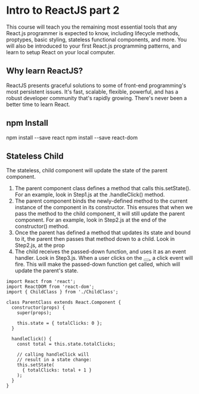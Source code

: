 Intro to ReactJS part 2
=======================

This course will teach you the remaining most essential tools that any React.js programmer is expected to know, including lifecycle methods, proptypes, basic styling, stateless functional components, and more. You will also be introduced to your first React.js programming patterns, and learn to setup React on your local computer.

Why learn ReactJS?
------------------

ReactJS presents graceful solutions to some of front-end programming's most persistent issues. It's fast, scalable, flexible, powerful, and has a robust developer community that's rapidly growing. There's never been a better time to learn React.

npm Install
-----------

npm install --save react
npm install --save react-dom

Stateless Child
---------------

The stateless, child component will update the state of the parent component.

1. The parent component class defines a method that calls this.setState(). For an example, look in Step1.js at the .handleClick() method.
2. The parent component binds the newly-defined method to the current instance of the component in its constructor. This ensures that when we pass the method to the child component, it will still update the parent component. For an example, look in Step2.js at the end of the constructor() method.
3. Once the parent has defined a method that updates its state and bound to it, the parent then passes that method down to a child. Look in Step2.js, at the prop
4. The child receives the passed-down function, and uses it as an event handler. Look in Step3.js. When a user clicks on the <button></button>, a click event will fire. This will make the passed-down function get called, which will update the parent's state.

```
import React from 'react';
import ReactDOM from 'react-dom';
import { ChildClass } from './ChildClass';

class ParentClass extends React.Component {
  constructor(props) {
    super(props);

    this.state = { totalClicks: 0 };
  }

  handleClick() {
    const total = this.state.totalClicks;

    // calling handleClick will
    // result in a state change:
    this.setState(
      { totalClicks: total + 1 }
    );
  }
}

```
